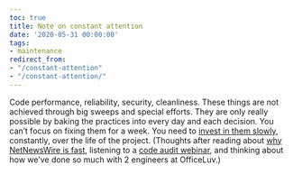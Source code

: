 ```yaml
---
toc: true
title: Note on constant attention
date: '2020-05-31 00:00:00'
tags:
- maintenance
redirect_from:
- "/constant-attention"
- "/constant-attention/"
---
```


Code performance, reliability, security, cleanliness. These things are not achieved through big sweeps and special efforts. They are only really possible by baking the practices into every day and each decision. You can’t focus on fixing them for a week. You need to [invest in them slowly](https://www.joshbeckman.org/2020/05/18/slow-tech-investment/), constantly, over the life of the project. (Thoughts after reading about [why NetNewsWire is fast](https://inessential.com/2020/05/18/why_netnewswire_is_fast), listening to a [code audit webinar](https://info.thoughtbot.com/rails-application-code-audit-workshop), and thinking about how we’ve done so much with 2 engineers at OfficeLuv.)

